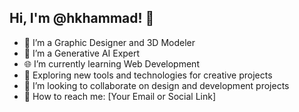 ## Hi, I'm @hkhammad! 👋  
- 🎨 I’m a Graphic Designer and 3D Modeler  
- 🤖 I’m a Generative AI Expert  
- 🌐 I’m currently learning Web Development  
- 🚀 Exploring new tools and technologies for creative projects  
- 🤝 I’m looking to collaborate on design and development projects  
- 📩 How to reach me: [Your Email or Social Link]  
